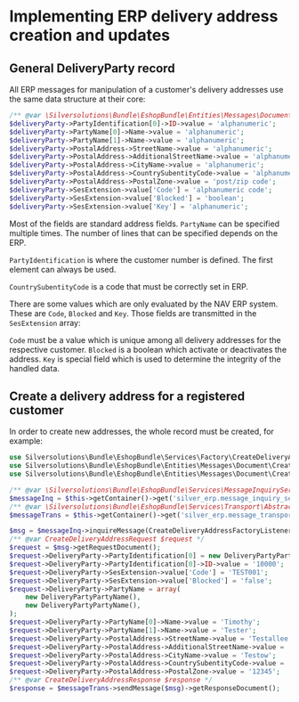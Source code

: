 # Implementing ERP delivery address creation and updates

## General DeliveryParty record

All ERP messages for manipulation of a customer's delivery addresses use the same data structure at their core:

``` php
/** @var \Silversolutions\Bundle\EshopBundle\Entities\Messages\Document\DeliveryParty $deliveryParty */
$deliveryParty->PartyIdentification[0]->ID->value = 'alphanumeric';
$deliveryParty->PartyName[0]->Name->value = 'alphanumeric';
$deliveryParty->PartyName[1]->Name->value = 'alphanumeric';
$deliveryParty->PostalAddress->StreetName->value = 'alphanumeric';
$deliveryParty->PostalAddress->AdditionalStreetName->value = 'alphanumeric';
$deliveryParty->PostalAddress->CityName->value = 'alphanumeric';
$deliveryParty->PostalAddress->CountrySubentityCode->value = 'alphanumeric code'; // Must exist in NAV
$deliveryParty->PostalAddress->PostalZone->value = 'post/zip code';
$deliveryParty->SesExtension->value['Code'] = 'alphanumeric code';
$deliveryParty->SesExtension->value['Blocked'] = 'boolean';
$deliveryParty->SesExtension->value['Key'] = 'alphanumeric';
```

Most of the fields are standard address fields. `PartyName` can be specified multiple times.
The number of lines that can be specified depends on the ERP.

`PartyIdentification` is where the customer number is defined. The first element can always be used.

`CountrySubentityCode` is a code that must be correctly set in ERP.

There are some values which are only evaluated by the NAV ERP system. These are `Code`, `Blocked` and `Key`.
Those fields are transmitted in the `SesExtension` array:

`Code` must be a value which is unique among all delivery addresses for the respective customer.
`Blocked` is a boolean which activate or deactivates the address.
`Key` is special field which is used to determine the integrity of the handled data.

## Create a delivery address for a registered customer

In order to create new addresses, the whole record must be created, for example:

``` php
use Silversolutions\Bundle\EshopBundle\Services\Factory\CreateDeliveryAddressFactoryListener;
use Silversolutions\Bundle\EshopBundle\Entities\Messages\Document\CreateDeliveryAddressRequest;
use Silversolutions\Bundle\EshopBundle\Entities\Messages\Document\CreateDeliveryAddressResponse;

/** @var \Silversolutions\Bundle\EshopBundle\Services\MessageInquiryService $messageInq */
$messageInq = $this->getContainer()->get('silver_erp.message_inquiry_service');
/** @var \Silversolutions\Bundle\EshopBundle\Services\Transport\AbstractMessageTransport $messageTrans */
$messageTrans = $this->getContainer()->get('silver_erp.message_transport');

$msg = $messageInq->inquireMessage(CreateDeliveryAddressFactoryListener::CREATEDELIVERYADDRESS);
/** @var CreateDeliveryAddressRequest $request */
$request = $msg->getRequestDocument();
$request->DeliveryParty->PartyIdentification[0] = new DeliveryPartyPartyIdentification();
$request->DeliveryParty->PartyIdentification[0]->ID->value = '10000';
$request->DeliveryParty->SesExtension->value['Code'] = 'TEST001';
$request->DeliveryParty->SesExtension->value['Blocked'] = 'false';
$request->DeliveryParty->PartyName = array(
    new DeliveryPartyPartyName(),
    new DeliveryPartyPartyName(),
);
$request->DeliveryParty->PartyName[0]->Name->value = 'Timothy';
$request->DeliveryParty->PartyName[1]->Name->value = 'Tester';
$request->DeliveryParty->PostalAddress->StreetName->value = 'Testallee 1';
$request->DeliveryParty->PostalAddress->AdditionalStreetName->value = 'Gassenstr.';
$request->DeliveryParty->PostalAddress->CityName->value = 'Testow';
$request->DeliveryParty->PostalAddress->CountrySubentityCode->value = ''; // Must exist in NAV
$request->DeliveryParty->PostalAddress->PostalZone->value = '12345';
/** @var CreateDeliveryAddressResponse $response */
$response = $messageTrans->sendMessage($msg)->getResponseDocument();
```

